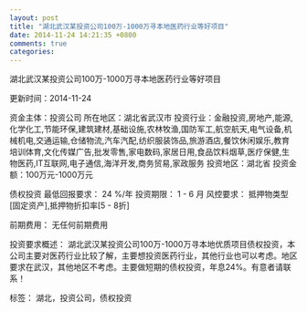 ```yaml
---
layout: post
title: "湖北武汉某投资公司100万-1000万寻本地医药行业等好项目"
date: 2014-11-24 14:21:35 +0800
comments: true
categories: 
---
```

湖北武汉某投资公司100万-1000万寻本地医药行业等好项目



更新时间：2014-11-24

资金主体：投资公司
所在地区：湖北省武汉市
投资行业：金融投资,房地产,能源,化学化工,节能环保,建筑建材,基础设施,农林牧渔,国防军工,航空航天,电气设备,机械机电,交通运输,仓储物流,汽车汽配,纺织服装饰品,旅游酒店,餐饮休闲娱乐,教育培训体育,文化传媒广告,批发零售,家电数码,家居日用,食品饮料烟草,医疗保健,生物医药,IT互联网,电子通信,海洋开发,商务贸易,家政服务
投资地区：湖北省
投资金额：100万元-1000万元

债权投资
最低回报要求：
                            24 %/年
                                                                                投资期限：
                            1 - 6 月
                                                                                                                                        风控要求：
                            抵押物类型[固定资产],抵押物折扣率[5 - 8折]

前期费用：
无任何前期费用

投资要求概述：
湖北武汉某投资公司100万-1000万寻本地优质项目债权投资，本公司主要对医药行业比较了解，主要想投资医药行业，其他行业也可以考虑。地区要求在武汉，其他地区不考虑。主要做短期的债权投资，年息24%。有意者请联系！

标签：
湖北，投资公司，债权投资


